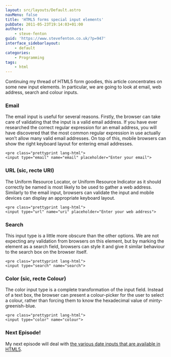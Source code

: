 ```yaml
---
layout: src/layouts/Default.astro
navMenu: false
title: 'HTML5 forms special input elements'
pubDate: 2011-05-23T19:14:03+01:00
authors:
    - steve-fenton
guid: 'https://www.stevefenton.co.uk/?p=947'
interface_sidebarlayout:
    - default
categories:
    - Programming
tags:
    - html
---
```


Continuing my thread of HTML5 form goodies, this article concentrates on some new input elements. In particular, we are going to look at email, web address, search and colour inputs.

### Email

The email input is useful for several reasons. Firstly, the browser can take care of validating that the input is a valid email address. If you have ever researched the correct regular expression for an email address, you will have discovered that the most common regular expression in use actually won’t allow many valid email addresses. On top of this, mobile browsers can show the right keyboard layout for entering email addresses.

```
<pre class="prettyprint lang-html">
<input type="email" name="email" placeholder="Enter your email">
```
### URL (sic, recte URI)

The Uniform Resource Locator, or Uniform Resource Indicator as it should correctly be named is most likely to be used to gather a web address. Similarly to the email input, browsers can validate the input and mobile devices can display an appropriate keyboard layout.

```
<pre class="prettyprint lang-html">
<input type="url" name="uri" placeholder="Enter your web address">
```
### Search

This input type is a little more obscure than the other options. We are not expecting any validation from browsers on this element, but by marking the element as a search field, browsers can style it and give it similar behaviour to the search box on the browser itself.

```
<pre class="prettyprint lang-html">
<input type="search" name="search">
```
### Color (sic, recte Colour)

The color input type is a complete transformation of the input field. Instead of a text box, the browser can present a colour-picker for the user to select a colour, rather than forcing them to know the hexadecimal value of minty-greenish-blue.

```
<pre class="prettyprint lang-html">
<input type="color" name="colour">
```
### Next Episode!

My next episode will deal with [the various date inputs that are available in HTML5](/2011/05/HTML-5-Forms-Date-Input-Elements/).